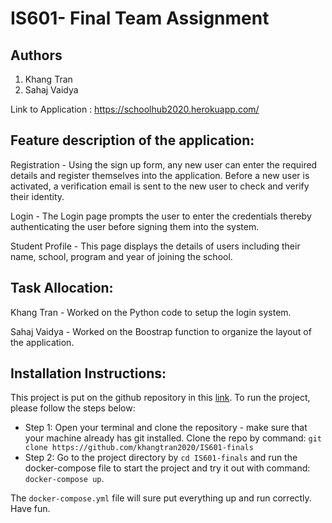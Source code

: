 # IS601- Final Team Assignment

## Authors
1) Khang Tran
2) Sahaj Vaidya 

Link to Application : https://schoolhub2020.herokuapp.com/

## Feature description of the application:

Registration - Using the sign up form, any new user can enter the required details
and register themselves into the application. Before a new user is activated,
a verification email is sent to the new user to check and verify their identity.

Login - The Login page prompts the user to enter the credentials thereby authenticating 
 the user before signing them into the system.
 
Student Profile - This page displays the details of users including their name, school,
program and year of joining the school.

## Task Allocation:

Khang Tran - Worked on the Python code to setup the login system.

Sahaj Vaidya - Worked on the Boostrap function to organize the layout of the application.

## Installation Instructions:

This project is put on the github repository in this [link](https://github.com/khangtran2020/IS601-finals). To run the project, please follow the steps below:
* Step 1: Open your terminal and clone the repository - make sure that your machine already has git installed. Clone the repo by command: `git  clone https://github.com/khangtran2020/IS601-finals`
* Step 2: Go to the project directory by `cd IS601-finals` and run the docker-compose file to start the project and try it out with command: `docker-compose up`.

The `docker-compose.yml` file will sure put everything up and run correctly. Have fun.

